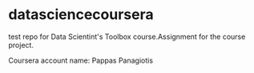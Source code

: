 # datasciencecoursera
test repo for Data Scientint's Toolbox course.Assignment for the  course project.

Coursera account name: Pappas Panagiotis

